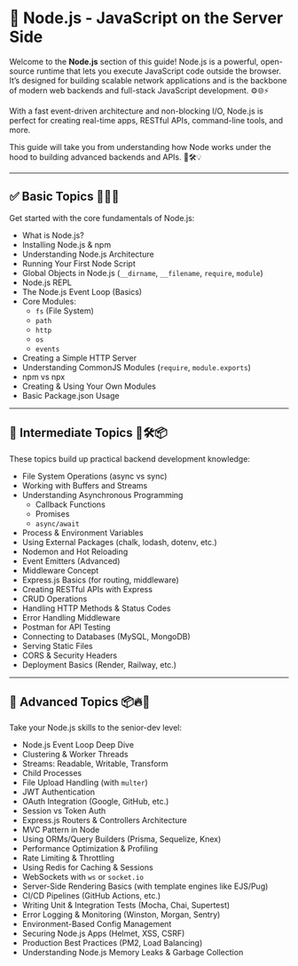 # 📘 Node.js - JavaScript on the Server Side

Welcome to the **Node.js** section of this guide! Node.js is a powerful, open-source runtime that lets you execute JavaScript code outside the browser. It’s designed for building scalable network applications and is the backbone of modern web backends and full-stack JavaScript development. ⚙️🌐⚡

With a fast event-driven architecture and non-blocking I/O, Node.js is perfect for creating real-time apps, RESTful APIs, command-line tools, and more.

This guide will take you from understanding how Node works under the hood to building advanced backends and APIs. 🌲🛠️💡

---

## ✅ Basic Topics 📗🔰💡

Get started with the core fundamentals of Node.js:

- What is Node.js?
- Installing Node.js & npm
- Understanding Node.js Architecture
- Running Your First Node Script
- Global Objects in Node.js (`__dirname`, `__filename`, `require`, `module`)
- Node.js REPL
- The Node.js Event Loop (Basics)
- Core Modules:
  - `fs` (File System)
  - `path`
  - `http`
  - `os`
  - `events`
- Creating a Simple HTTP Server
- Understanding CommonJS Modules (`require`, `module.exports`)
- npm vs npx
- Creating & Using Your Own Modules
- Basic Package.json Usage

---

## 🚀 Intermediate Topics 📘🛠️📦

These topics build up practical backend development knowledge:

- File System Operations (async vs sync)
- Working with Buffers and Streams
- Understanding Asynchronous Programming
  - Callback Functions
  - Promises
  - `async/await`
- Process & Environment Variables
- Using External Packages (chalk, lodash, dotenv, etc.)
- Nodemon and Hot Reloading
- Event Emitters (Advanced)
- Middleware Concept
- Express.js Basics (for routing, middleware)
- Creating RESTful APIs with Express
- CRUD Operations
- Handling HTTP Methods & Status Codes
- Error Handling Middleware
- Postman for API Testing
- Connecting to Databases (MySQL, MongoDB)
- Serving Static Files
- CORS & Security Headers
- Deployment Basics (Render, Railway, etc.)

---

## 🧠 Advanced Topics 📦🔥🧠

Take your Node.js skills to the senior-dev level:

- Node.js Event Loop Deep Dive
- Clustering & Worker Threads
- Streams: Readable, Writable, Transform
- Child Processes
- File Upload Handling (with `multer`)
- JWT Authentication
- OAuth Integration (Google, GitHub, etc.)
- Session vs Token Auth
- Express.js Routers & Controllers Architecture
- MVC Pattern in Node
- Using ORMs/Query Builders (Prisma, Sequelize, Knex)
- Performance Optimization & Profiling
- Rate Limiting & Throttling
- Using Redis for Caching & Sessions
- WebSockets with `ws` or `socket.io`
- Server-Side Rendering Basics (with template engines like EJS/Pug)
- CI/CD Pipelines (GitHub Actions, etc.)
- Writing Unit & Integration Tests (Mocha, Chai, Supertest)
- Error Logging & Monitoring (Winston, Morgan, Sentry)
- Environment-Based Config Management
- Securing Node.js Apps (Helmet, XSS, CSRF)
- Production Best Practices (PM2, Load Balancing)
- Understanding Node.js Memory Leaks & Garbage Collection